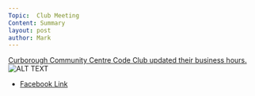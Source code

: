 ```yaml
---
Topic:  Club Meeting
Content: Summary
layout: post
author: Mark
---
```



[Curborough Community Centre Code Club updated their business hours.](https://facebook.com/LichfieldCoders)![ALT TEXT](https://scontent.fbhx6-1.fna.fbcdn.net/v/t39.30808-6/242346946_4109937825799953_1848658322154768456_n.jpg?stp=dst-jpg_p720x720&_nc_cat=111&ccb=1-7&_nc_sid=52f669&_nc_ohc=gdBdZnUarlwAX9PUHlX&_nc_ht=scontent.fbhx6-1.fna&edm=AKK4YLsEAAAA&oh=00_AfA8NNZWCvyDJp94eZOXFmPe0uVaWhW7ff6eifX0_D3UFQ&oe=652C0A03)

* [Facebook Link](https://www.facebook.com/1481985248595237/posts/4845863982207330/)


